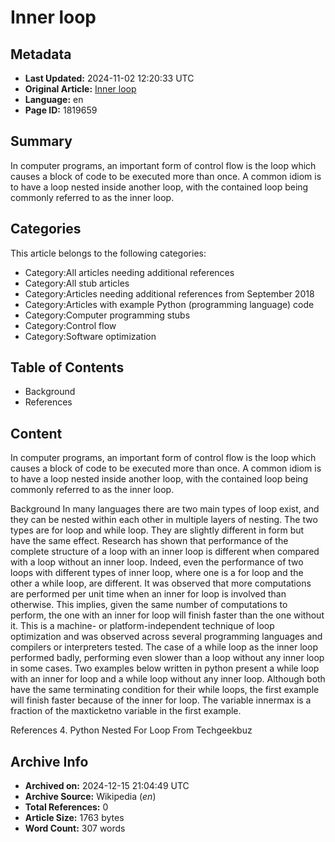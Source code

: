# Inner loop

## Metadata
- **Last Updated:** 2024-11-02 12:20:33 UTC
- **Original Article:** [Inner loop](https://en.wikipedia.org/wiki/Inner_loop)
- **Language:** en
- **Page ID:** 1819659

## Summary
In computer programs, an important form of control flow is the loop which causes a block of code to be executed more than once. A common idiom is to have a loop nested inside another loop, with the contained loop being commonly referred to as the inner loop.

## Categories
This article belongs to the following categories:

- Category:All articles needing additional references
- Category:All stub articles
- Category:Articles needing additional references from September 2018
- Category:Articles with example Python (programming language) code
- Category:Computer programming stubs
- Category:Control flow
- Category:Software optimization

## Table of Contents

- Background
- References

## Content

In computer programs, an important form of control flow is the loop which causes a block of code to be executed more than once. A common idiom is to have a loop nested inside another loop, with the contained loop being commonly referred to as the inner loop.

Background
In many languages there are two main types of loop exist, and they can be nested within each other in multiple layers of nesting. The two types are for loop and while loop. They are slightly different in form but have the same effect. Research has shown that performance of the complete structure of a loop with an inner loop is different when compared with a loop without an inner loop. Indeed, even the performance of two loops with different types of inner loop, where one is a for loop and the other a while loop, are different.
It was observed that more computations are performed per unit time when an inner for loop is involved than otherwise. This implies, given the same number of computations to perform, the one with an inner for loop will finish faster than the one without it. This is a machine- or platform-independent technique of loop optimization and was observed across several programming languages and compilers or interpreters tested. The case of a while loop as the inner loop performed badly, performing even slower than a loop without any inner loop in some cases. Two examples below written in python present a while loop with an inner for loop and a while loop without any inner loop. Although both have the same terminating condition for their while loops, the first example will finish faster because of the inner for loop. The variable innermax is a fraction of the maxticketno variable in the first example.

References
4. Python Nested For Loop From Techgeekbuz

## Archive Info
- **Archived on:** 2024-12-15 21:04:49 UTC
- **Archive Source:** Wikipedia (_en_)
- **Total References:** 0
- **Article Size:** 1763 bytes
- **Word Count:** 307 words
